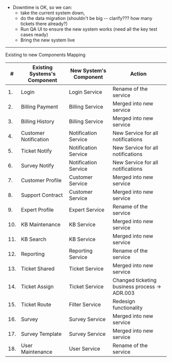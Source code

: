 * Downtime is OK, so we can:
  * take the current system down,
  * do the data migration (shouldn't be big -- clarify??? how many tickets there already?)
  * Run QA UI to ensure the new system works (need all the key test cases ready)
  * Bring the new system live
  
  
----
Existing to new Components Mapping

| # | Existing Systems's Component | New System's Component | Action |
|----|----|----|----|
|1. | Login | Login Service | Rename of the service | 
|2. | Billing Payment | Billing Service | Merged into new service | 
|3. | Billing History | Billing Service | Merged into new service | 
|4. | Customer Notification | Notification Service | New Service for all notifications | 
|5. | Ticket Notify | Notification Service | New Service for all notifications |
|6. | Survey Notify | Notification Service | New Service for all notifications |
|7. | Customer Profile | Customer Service | Merged into new service |
|8. | Support Contract | Customer Service | Merged into new service | 
|9. | Expert Profile | Expert Service | Rename of the service | 
|10. | KB Maintenance | KB Service | Merged into new service | 
|11. | KB Search | KB Service | Merged into new service | 
|12. | Reporting | Reporting Service | Rename of the service | 
|13. | Ticket Shared | Ticket Service | Merged into new service | 
|14. | Ticket Assign | Ticket Service | Changed ticketing business process -> ADR.003| 
|15. | Ticket Route | Filter Service | Redesign functionality | 
|16. | Survey | Survey Service | Merged into new service | 
|17. | Survey Template | Survey Service | Merged into new service |
|18. | User Maintenance | User Service | Rename of the service |
  
